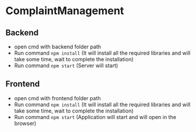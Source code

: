 # ComplaintManagement

## Backend

- open cmd with backend folder path
- Run command `npm install` (It will install all the required libraries and will take some time, wait to complete the installation)
- Run command `npm start` (Server will start)

## Frontend

- open cmd with frontend folder path
- Run command `npm install` (It will install all the required libraries and will take some time, wait to complete the installation)
- Run command `npm start` (Application will start and will open in the browser)